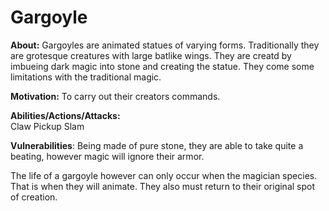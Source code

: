 # Gargoyle
  
**About:** 
  Gargoyles are animated statues of varying forms. Traditionally they are grotesque creatures with large batlike wings. They are creatd by imbueing dark magic into stone and creating the statue. They come some limitations with the traditional magic.
  
**Motivation:** 
To carry out their creators commands.
  
**Abilities/Actions/Attacks:**  
Claw
Pickup
Slam
  
**Vulnerabilities**: 
Being made of pure stone, they are able to take quite a beating, however magic will ignore their armor. 

The life of a gargoyle however can only occur when the magician species. That is when they will animate. They also must return to their original spot of creation.  
